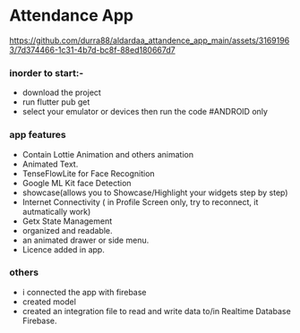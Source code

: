 # Attendance App



https://github.com/durra88/aldardaa_attandence_app_main/assets/31691963/7d374466-1c31-4b7d-bc8f-88ed180667d7



### inorder to start:-
-  download the project
-  run flutter pub get 
-  select your emulator or devices then run the code #ANDROID only
 

### app features
-  Contain Lottie Animation and others animation
-  Animated Text.
-  TenseFlowLite for Face Recognition
-  Google ML Kit face Detection
-  showcase(allows you to Showcase/Highlight your widgets step by step) 
-  Internet Connectivity ( in Profile Screen only, try to reconnect,  it autmatically  work)
-  Getx State Management
-  organized and readable.
-  an animated drawer or side menu.
-  Licence added in app.
  
### others
- i connected the app with firebase
-  created model
-  created an integration file to read and write data to/in  Realtime Database Firebase.




